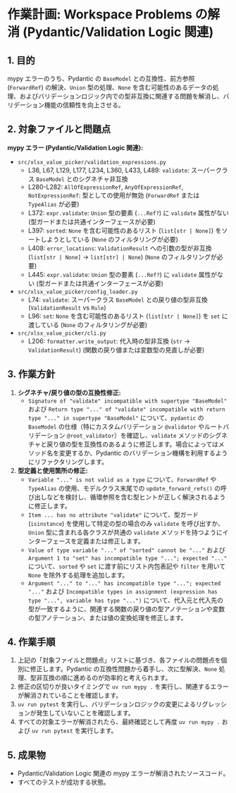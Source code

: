 # 作業計画: Workspace Problems の解消 (Pydantic/Validation Logic 関連)

## 1. 目的

mypy エラーのうち、Pydantic の `BaseModel` との互換性、前方参照 (`ForwardRef`) の解決、`Union` 型の処理、`None` を含む可能性のあるデータの処理、およびバリデーションロジック内での型非互換に関連する問題を解消し、バリデーション機能の信頼性を向上させる。

## 2. 対象ファイルと問題点

**mypy エラー (Pydantic/Validation Logic 関連):**

*   `src/xlsx_value_picker/validation_expressions.py`
    *   L36, L67, L129, L177, L234, L360, L433, L489: `validate`: スーパークラス `BaseModel` とのシグネチャ非互換
    *   L280-L282: `AllOfExpressionRef`, `AnyOfExpressionRef`, `NotExpressionRef`: 型としての使用が無効 (`ForwardRef` または `TypeAlias` が必要)
    *   L372: `expr.validate`: `Union` 型の要素 (`...Ref?`) に `validate` 属性がない (型ガードまたは共通インターフェースが必要)
    *   L397: `sorted`: `None` を含む可能性のあるリスト (`list[str | None]`) をソートしようとしている (`None` のフィルタリングが必要)
    *   L408: `error_locations`: `ValidationResult` への引数の型が非互換 (`list[str | None]` -> `list[str] | None`) (`None` のフィルタリングが必要)
    *   L445: `expr.validate`: `Union` 型の要素 (`...Ref?`) に `validate` 属性がない (型ガードまたは共通インターフェースが必要)
*   `src/xlsx_value_picker/config_loader.py`
    *   L74: `validate`: スーパークラス `BaseModel` との戻り値の型非互換 (`ValidationResult` vs `Rule`)
    *   L96: `set`: `None` を含む可能性のあるリスト (`list[str | None]`) を `set` に渡している (`None` のフィルタリングが必要)
*   `src/xlsx_value_picker/cli.py`
    *   L206: `formatter.write_output`: 代入時の型非互換 (`str` -> `ValidationResult`) (関数の戻り値または変数型の見直しが必要)

## 3. 作業方針

1.  **シグネチャ/戻り値の型の互換性修正:**
    *   `Signature of "validate" incompatible with supertype "BaseModel"` および `Return type "..." of "validate" incompatible with return type "..." in supertype "BaseModel"` について、`pydantic` の `BaseModel` の仕様（特にカスタムバリデーション `@validator` やルートバリデーション `@root_validator`）を確認し、`validate` メソッドのシグネチャと戻り値の型を互換性のあるように修正します。場合によってはメソッド名を変更するか、Pydantic のバリデーション機構を利用するようにリファクタリングします。
2.  **型定義と使用箇所の修正:**
    *   `Variable "..." is not valid as a type` について、`ForwardRef` や `TypeAlias` の使用、モデルクラス末尾での `update_forward_refs()` の呼び出しなどを検討し、循環参照を含む型ヒントが正しく解決されるように修正します。
    *   `Item ... has no attribute "validate"` について、型ガード (`isinstance`) を使用して特定の型の場合のみ `validate` を呼び出すか、`Union` 型に含まれる各クラスが共通の `validate` メソッドを持つようにインターフェースを定義または修正します。
    *   `Value of type variable "..." of "sorted" cannot be "..."` および `Argument 1 to "set" has incompatible type "..."; expected "..."` について、`sorted` や `set` に渡す前にリスト内包表記や `filter` を用いて `None` を除外する処理を追加します。
    *   `Argument "..." to "..." has incompatible type "..."; expected "..."` および `Incompatible types in assignment (expression has type "...", variable has type "...")` について、代入元と代入先の型が一致するように、関連する関数の戻り値の型アノテーションや変数の型アノテーション、または値の変換処理を修正します。

## 4. 作業手順

1.  上記の「対象ファイルと問題点」リストに基づき、各ファイルの問題点を個別に修正します。Pydantic の互換性問題から着手し、次に型解決、`None` 処理、型非互換の順に進めるのが効率的と考えられます。
2.  修正の区切りが良いタイミングで `uv run mypy .` を実行し、関連するエラーが解消されていることを確認します。
3.  `uv run pytest` を実行し、バリデーションロジックの変更によるリグレッションが発生していないことを確認します。
4.  すべての対象エラーが解消されたら、最終確認として再度 `uv run mypy .` および `uv run pytest` を実行します。

## 5. 成果物

*   Pydantic/Validation Logic 関連の mypy エラーが解消されたソースコード。
*   すべてのテストが成功する状態。